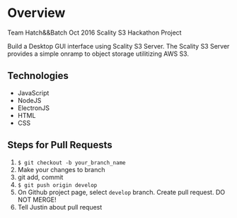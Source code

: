 # Overview

Team Hatch&&Batch
Oct 2016 Scality S3 Hackathon Project

Build a Desktop GUI interface using Scality S3 Server. The Scality S3 Server provides a simple onramp to object storage utilitizing AWS S3.


## Technologies

+ JavaScript
+ NodeJS
+ ElectronJS
+ HTML
+ CSS


## Steps for Pull Requests
1. `$ git checkout -b your_branch_name`
2. Make your changes to branch
3. git add, commit
4. `$ git push origin develop`
5. On Github project page, select `develop` branch. Create pull request.
   DO NOT MERGE!
6. Tell Justin about pull request